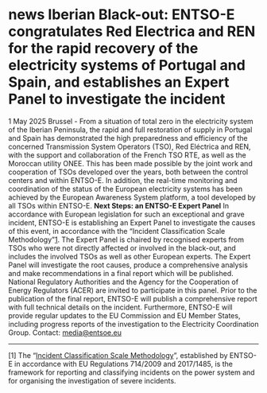 #  news Iberian Black-out: ENTSO-E congratulates Red Electrica and REN for the rapid recovery of the electricity systems of Portugal and Spain, and establishes an Expert Panel to investigate the incident
1 May 2025
Brussel - From a situation of total zero in the electricity system of the Iberian Peninsula, the rapid and full restoration of supply in Portugal and Spain has demonstrated the high preparedness and efficiency of the concerned Transmission System Operators (TSO), Red Eléctrica and REN, with the support and collaboration of the French TSO RTE, as well as the Moroccan utility ONEE.
This has been made possible by the joint work and cooperation of TSOs developed over the years, both between the control centers and within ENTSO-E.
In addition, the real-time monitoring and coordination of the status of the European electricity systems has been achieved by the European Awareness System platform, a tool developed by all TSOs within ENTSO-E.
**Next Steps: an ENTSO-E Expert Panel**
In accordance with European legislation for such an exceptional and grave incident, ENTSO-E is establishing an Expert Panel to investigate the causes of this event, in accordance with the “Incident Classification Scale Methodology”[1](https://www.entsoe.eu/news/2025/05/01/iberian-black-out-entso-e-congratulates-red-electrica-and-ren-for-the-rapid-recovery-of-the-electricity-systems-of-portugal-and-spain-and-establishes-an-expert-panel-to-investigate-the-incident/#note). The Expert Panel is chaired by recognised experts from TSOs who were not directly affected or involved in the black-out, and includes the involved TSOs as well as other European experts. The Expert Panel will investigate the root causes, produce a comprehensive analysis and make recommendations in a final report which will be published. National Regulatory Authorities and the Agency for the Cooperation of Energy Regulators (ACER) are invited to participate in this panel.
Prior to the publication of the final report, ENTSO-E will publish a comprehensive report with full technical details on the incident. Furthermore, ENTSO-E will provide regular updates to the EU Commission and EU Member States, including progress reports of the investigation to the Electricity Coordination Group.
Contact: media@entsoe.eu  
  

* * *
[1] The “[Incident Classification Scale Methodology](https://eepublicdownloads.entsoe.eu/clean-documents/SOC%20documents/Incident_Classification_Scale/IN_USE_FROM_JANUARY_2020_191204_Incident_Classification_Scale.pdf)”, established by ENTSO-E in accordance with EU Regulations 714/2009 and 2017/1485, is the framework for reporting and classifying incidents on the power system and for organising the investigation of severe incidents.